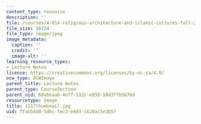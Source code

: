 ```yaml
---
content_type: resource
description: ''
file: /courses/4-614-religious-architecture-and-islamic-cultures-fall-2002/ffab54d05dbcfec3e683c620ac5e3b57_1117thumbnail.jpg
file_size: 30724
file_type: image/jpeg
image_metadata:
  caption: ''
  credit: ''
  image-alt: ''
learning_resource_types:
- Lecture Notes
license: https://creativecommons.org/licenses/by-nc-sa/4.0/
ocw_type: OCWImage
parent_title: Lecture Notes
parent_type: CourseSection
parent_uid: 68abeaab-4eff-532c-e858-18d3ffb567bd
resourcetype: Image
title: 1117thumbnail.jpg
uid: ffab54d0-5dbc-fec3-e683-c620ac5e3b57
---
```

